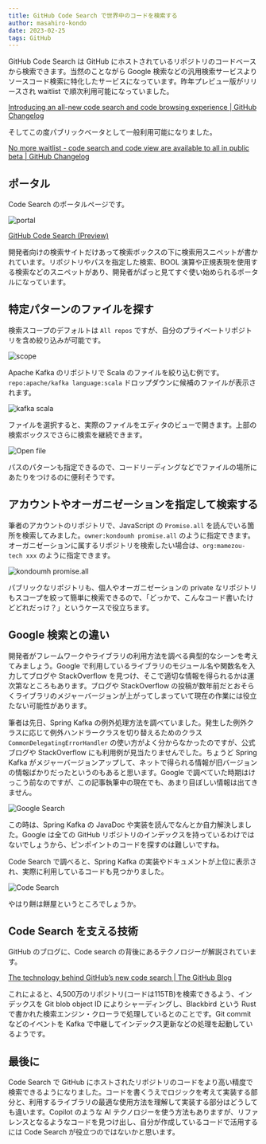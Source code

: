 ```yaml
---
title: GitHub Code Search で世界中のコードを検索する
author: masahiro-kondo
date: 2023-02-25
tags: GitHub
---
```


GitHub Code Search は GitHub にホストされているリポジトリのコードベースから検索できます。当然のことながら Google 検索などの汎用検索サービスよりソースコード検索に特化したサービスになっています。昨年プレビュー版がリリースされ waitlist で順次利用可能になっていました。

[Introducing an all-new code search and code browsing experience | GitHub Changelog](https://github.blog/changelog/2022-11-09-introducing-an-all-new-code-search-and-code-browsing-experience/)

そしてこの度パブリックベータとして一般利用可能になりました。

[No more waitlist - code search and code view are available to all in public beta | GitHub Changelog](https://github.blog/changelog/2023-02-23-no-more-waitlist-code-search-and-code-view-are-available-to-all-in-public-beta/)

## ポータル
Code Search のポータルページです。

![portal](https://i.gyazo.com/0387a908a9765e6ce7fd507c107eb7d1.png)

[GitHub Code Search (Preview)](https://cs.github.com/)

開発者向けの検索サイトだけあって検索ボックスの下に検索用スニペットが書かれています。リポジトリやパスを指定した検索、BOOL 演算や正規表現を使用する検索などのスニペットがあり、開発者がぱっと見てすぐ使い始められるポータルになっています。

## 特定パターンのファイルを探す
検索スコープのデフォルトは `All repos` ですが、自分のプライベートリポジトリを含め絞り込みが可能です。

![scope](https://i.gyazo.com/10b0a3cda60f9641d6cd5852915a4496.png)

Apache Kafka のリポジトリで Scala のファイルを絞り込む例です。`repo:apache/kafka language:scala` ドロップダウンに候補のファイルが表示されます。

![kafka scala](https://i.gyazo.com/f7242b0ff304f49da9d343123894d4c9.png)

ファイルを選択すると、実際のファイルをエディタのビューで開きます。上部の検索ボックスでさらに検索を継続できます。

![Open file](https://i.gyazo.com/ae1e53612ed0df3b8db4dd82f4ec450c.png)

パスのパターンも指定できるので、コードリーディングなどでファイルの場所にあたりをつけるのに便利そうです。

## アカウントやオーガニゼーションを指定して検索する
筆者のアカウントのリポジトリで、JavaScript の `Promise.all` を読んでいる箇所を検索してみました。`owner:kondoumh promise.all` のように指定できます。オーガニゼーションに属するリポジトリを検索したい場合は、`org:mamezou-tech xxx` のように指定できます。

![kondoumh promise.all](https://i.gyazo.com/766efb99f2aa68b3c76866ddb9bb304f.png)

パブリックなリポジトリも、個人やオーガニゼーションの private なリポジトリもスコープを絞って簡単に検索できるので、「どっかで、こんなコード書いたけどどれだっけ？」というケースで役立ちます。

## Google 検索との違い
開発者がフレームワークやライブラリの利用方法を調べる典型的なシーンを考えてみましょう。Google で利用しているライブラリのモジュール名や関数名を入力してブログや StackOverflow を見つけ、そこで適切な情報を得られるかは運次第なところもあります。ブログや StackOverflow の投稿が数年前だとおそらくライブラリのメジャーバージョンが上がってしまっていて現在の作業には役立たない可能性があります。

筆者は先日、Spring Kafka の例外処理方法を調べていました。発生した例外クラスに応じて例外ハンドラークラスを切り替えるためのクラス `CommonDelegatingErrorHandler` の使い方がよく分からなかったのですが、公式ブログや StackOverflow にも利用例が見当たりませんでした。ちょうど Spring Kafka がメジャーバージョンアップして、ネットで得られる情報が旧バージョンの情報ばかりだったというのもあると思います。Google で調べていた時期はけっこう前なのですが、この記事執筆中の現在でも、あまり目ぼしい情報は出てきません。

![Google Search](https://i.gyazo.com/933dc605fea1ff96dd43419fa5bbd343.png)

この時は、Spring Kafka の JavaDoc や実装を読んでなんとか自力解決しました。Google は全ての GitHub リポジトリのインデックスを持っているわけではないでしょうから、ピンポイントのコードを探すのは難しいですね。

Code Search で調べると、Spring Kafka の実装やドキュメントが上位に表示され、実際に利用しているコードも見つかりました。

![Code Search](https://i.gyazo.com/d15a5d85ce0d6ffad4bf7b80b1416655.png)

やはり餅は餅屋というところでしょうか。

## Code Search を支える技術

GitHub のブログに、Code search の背後にあるテクノロジーが解説されています。

[The technology behind GitHub’s new code search | The GitHub Blog](https://github.blog/2023-02-06-the-technology-behind-githubs-new-code-search/)

これによると、4,500万のリポジトリ(コードは115TB)を検索できるよう、インデックスを Git blob object ID によりシャーディングし、Blackbird という Rust で書かれた検索エンジン・クローラで処理しているとのことです。Git commit などのイベントを Kafka で中継してインデックス更新などの処理を起動しているようです。

## 最後に
Code Search で GitHub にホストされたリポジトリのコードをより高い精度で検索できるようになりました。コードを書くうえでロジックを考えて実装する部分と、利用するライブラリの最適な使用方法を理解して実装する部分はどうしても違います。Copilot のような AI テクノロジーを使う方法もありますが、リファレンスとなるようなコードを見つけ出し、自分が作成しているコードで活用するには Code Search が役立つのではないかと思います。
